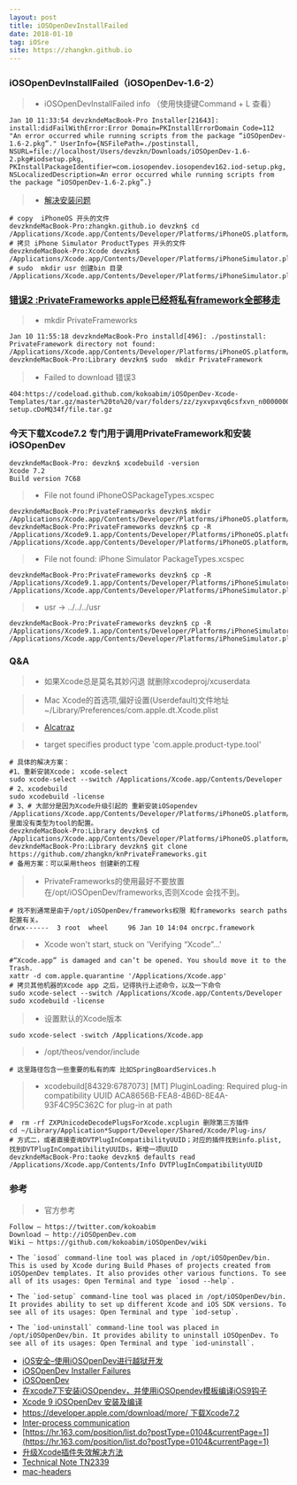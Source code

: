 ```yaml
---
layout: post
title: iOSOpenDevInstallFailed
date: 2018-01-10
tag: iOSre
site: https://zhangkn.github.io
---
```



###  iOSOpenDevInstallFailed（iOSOpenDev-1.6-2）


>* iOSOpenDevInstallFailed info （使用快捷键Command + L 查看）
```
Jan 10 11:33:54 devzkndeMacBook-Pro Installer[21643]: install:didFailWithError:Error Domain=PKInstallErrorDomain Code=112 "An error occurred while running scripts from the package “iOSOpenDev-1.6-2.pkg”." UserInfo={NSFilePath=./postinstall, NSURL=file://localhost/Users/devzkn/Downloads/iOSOpenDev-1.6-2.pkg#iodsetup.pkg, PKInstallPackageIdentifier=com.iosopendev.iosopendev162.iod-setup.pkg, NSLocalizedDescription=An error occurred while running scripts from the package “iOSOpenDev-1.6-2.pkg”.}
```

>* [解决安装问题](https://github.com/zhangkn/iosOpenDev)
```
# copy  iPhoneOS 开头的文件
devzkndeMacBook-Pro:zhangkn.github.io devzkn$ cd /Applications/Xcode.app/Contents/Developer/Platforms/iPhoneOS.platform/Developer/Library/Xcode/Specifications 
# 拷贝 iPhone Simulator ProductTypes 开头的文件
devzkndeMacBook-Pro:Xcode devzkn$ /Applications/Xcode.app/Contents/Developer/Platforms/iPhoneSimulator.platform/Developer/Library/Xcode/Specifications 
# sudo  mkdir usr 创建bin 目录
/Applications/Xcode.app/Contents/Developer/Platforms/iPhoneSimulator.platform/Developer/usr/bin
```

### [错误2 :PrivateFrameworks apple已经将私有framework全部移走](https://github.com/zhangkn/knPrivateFrameworks)

>*  mkdir PrivateFrameworks
```
Jan 10 11:55:18 devzkndeMacBook-Pro installd[496]: ./postinstall: PrivateFramework directory not found: /Applications/Xcode.app/Contents/Developer/Platforms/iPhoneOS.platform/Developer/SDKs/iPhoneOS11.1.sdk/System/Library/PrivateFrameworks
devzkndeMacBook-Pro:Library devzkn$ sudo  mkdir PrivateFramework
```

>*   Failed to download 错误3 
```
404:https://codeload.github.com/kokoabim/iOSOpenDev-Xcode-Templates/tar.gz/master%20to%20/var/folders/zz/zyxvpxvq6csfxvn_n0000000000000/T/iod-setup.cDoMQ34f/file.tar.gz
```

###  今天下载Xcode7.2 专门用于调用PrivateFramework和安装iOSOpenDev

```
devzkndeMacBook-Pro: devzkn$ xcodebuild -version
Xcode 7.2
Build version 7C68
```

>*  File not found iPhoneOSPackageTypes.xcspec
```
devzkndeMacBook-Pro:PrivateFrameworks devzkn$ mkdir  /Applications/Xcode.app/Contents/Developer/Platforms/iPhoneOS.platform/Developer/Library/Xcode/Specifications/
devzkndeMacBook-Pro:PrivateFrameworks devzkn$ cp -R  /Applications/Xcode9.1.app/Contents/Developer/Platforms/iPhoneOS.platform/Developer/Library/Xcode/Specifications/*  /Applications/Xcode.app/Contents/Developer/Platforms/iPhoneOS.platform/Developer/Library/Xcode/Specifications/
```

>* File not found: iPhone Simulator PackageTypes.xcspec
```
devzkndeMacBook-Pro:PrivateFrameworks devzkn$ cp -R  /Applications/Xcode9.1.app/Contents/Developer/Platforms/iPhoneSimulator.platform/Developer/Library/Xcode/Specifications/*  /Applications/Xcode.app/Contents/Developer/Platforms/iPhoneSimulator.platform/Developer/Library/Xcode/Specifications/
```
>*  usr -> ../../../usr

```
devzkndeMacBook-Pro:PrivateFrameworks devzkn$ cp -R /Applications/Xcode9.1.app/Contents/Developer/Platforms/iPhoneSimulator.platform/Developer/usr /Applications/Xcode.app/Contents/Developer/Platforms/iPhoneSimulator.platform/Developer/
```

### Q&A

>*  如果Xcode总是莫名其妙闪退 就删除xcodeproj/xcuserdata

>* Mac Xcode的首选项,偏好设置(Userdefault)文件地址 ~/Library/Preferences/com.apple.dt.Xcode.plist

>* [Alcatraz](https://github.com/alcatraz/Alcatraz)


>*  target specifies product type 'com.apple.product-type.tool'

```
# 具体的解决方案：
#1、重新安装Xcode； xcode-select
sudo xcode-select --switch /Applications/Xcode.app/Contents/Developer
# 2、xcodebuild
sudo xcodebuild -license
# 3、# 大部分是因为Xcode升级引起的 重新安装iOSopendev
/Applications/Xcode.app/Contents/Developer/Platforms/iPhoneOS.platform/Developer/Library/Xcode/Specifications/iPhoneOSProductType.xcspec里面没有类型为tool的配置。
devzkndeMacBook-Pro:Library devzkn$ cd /Applications/Xcode.app/Contents/Developer/Platforms/iPhoneOS.platform/Developer/SDKs/iPhoneOS9.3.sdk/System/Library/PrivateFrameworks
devzkndeMacBook-Pro:Library devzkn$ git clone https://github.com/zhangkn/knPrivateFrameworks.git
# 备用方案：可以采用theos 创建新的工程
```

>*  PrivateFrameworks的使用最好不要放置在/opt/iOSOpenDev/frameworks,否则Xcode 会找不到。
```
# 找不到通常是由于/opt/iOSOpenDev/frameworks权限 和frameworks search paths 配置有关。
drwx------  3 root  wheel     96 Jan 10 14:04 oncrpc.framework
```

>* Xcode won't start, stuck on 'Verifying “Xcode”…'
```
#“Xcode.app” is damaged and can’t be opened. You should move it to the Trash.
xattr -d com.apple.quarantine '/Applications/Xcode.app'
# 拷贝其他机器的Xcode app 之后，记得执行上述命令，以及一下命令
sudo xcode-select --switch /Applications/Xcode.app/Contents/Developer
sudo xcodebuild -license
```

>* 设置默认的Xcode版本
```
sudo xcode-select -switch /Applications/Xcode.app
```

>* /opt/theos/vendor/include

```
# 这里路径包含一些重要的私有的库 比如SpringBoardServices.h
```

>*  xcodebuild[84329:6787073] [MT] PluginLoading: Required plug-in compatibility UUID ACA8656B-FEA8-4B6D-8E4A-93F4C95C362C for plug-in at path

```
#  rm -rf ZXPUnicodeDecodePlugsForXcode.xcplugin 删除第三方插件
cd ~/Library/Application*Support/Developer/Shared/Xcode/Plug-ins/
# 方式二，或者直接查询DVTPlugInCompatibilityUUID；对应的插件找到info.plist,找到DVTPlugInCompatibilityUUIDs，新增一项UUID
devzkndeMacBook-Pro:taoke devzkn$ defaults read /Applications/Xcode.app/Contents/Info DVTPlugInCompatibilityUUID
```


### 参考

>* 官方参考

```
Follow — https://twitter.com/kokoabim
Download — http://iOSOpenDev.com
Wiki — https://github.com/kokoabim/iOSOpenDev/wiki

• The `iosod` command-line tool was placed in /opt/iOSOpenDev/bin. This is used by Xcode during Build Phases of projects created from iOSOpenDev templates. It also provides other various functions. To see all of its usages: Open Terminal and type `iosod --help`.

• The `iod-setup` command-line tool was placed in /opt/iOSOpenDev/bin. It provides ability to set up different Xcode and iOS SDK versions. To see all of its usages: Open Terminal and type `iod-setup`.

• The `iod-uninstall` command-line tool was placed in /opt/iOSOpenDev/bin. It provides ability to uninstall iOSOpenDev. To see all of its usages: Open Terminal and type `iod-uninstall`.
```
- [iOS安全–使用iOSOpenDev进行越狱开发](http://www.blogfshare.com/iosopendev.html)
- [iOSOpenDev Installer Failures](https://github.com/kokoabim/iOSOpenDev/wiki/Troubleshoot)
- [iOSOpenDev](https://github.com/iFindTA/iOSOpenDev)
- [在xcode7下安装iOSOpendev，并使用iOSOpendev模板编译iOS9钩子](http://iosre.com/t/xcode7-iosopendev-iosopendev-ios9/1963)
- [Xcode 9 iOSOpenDev 安装及编译](http://bbs.iosre.com/t/xcode-9-iosopendev/10019/1)
- [https://developer.apple.com/download/more/ 下载Xcode7.2](https://developer.apple.com/download/more/) 
- [Inter-process communication](http://iphonedevwiki.net/index.php/Updating_extensions_for_iOS_7)
- [https://hr.163.com/position/list.do?postType=0104&currentPage=1](https://hr.163.com/position/list.do?postType=0104&currentPage=1)
- [升级Xcode插件失效解决方法](https://www.jianshu.com/p/bf48ab908bba)
- [Technical Note TN2339](https://developer.apple.com/library/content/technotes/tn2339/_index.html)
- [mac-headers](https://github.com/zhangkn/mac-headers)
